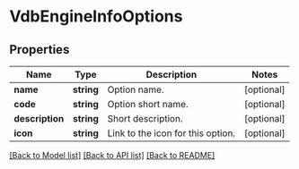 # VdbEngineInfoOptions

## Properties
Name | Type | Description | Notes
------------ | ------------- | ------------- | -------------
**name** | **string** | Option name. | [optional] 
**code** | **string** | Option short name. | [optional] 
**description** | **string** | Short description. | [optional] 
**icon** | **string** | Link to the icon for this option. | [optional] 

[[Back to Model list]](../../README.md#documentation-for-models) [[Back to API list]](../../README.md#documentation-for-api-endpoints) [[Back to README]](../../README.md)

